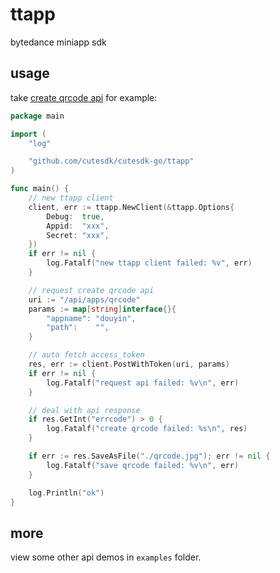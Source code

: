 # ttapp

bytedance miniapp sdk

## usage

take [create qrcode api](https://microapp.bytedance.com/docs/zh-CN/mini-app/develop/server/qr-code/create-qr-code) for example: 

```go
package main

import (
	"log"

	"github.com/cutesdk/cutesdk-go/ttapp"
)

func main() {
	// new ttapp client
	client, err := ttapp.NewClient(&ttapp.Options{
		Debug:  true,
		Appid:  "xxx",
		Secret: "xxx",
	})
	if err != nil {
		log.Fatalf("new ttapp client failed: %v", err)
	}

	// request create qrcode api
	uri := "/api/apps/qrcode"
	params := map[string]interface{}{
		"appname": "douyin",
		"path":    "",
	}

	// auto fetch access_token
	res, err := client.PostWithToken(uri, params)
	if err != nil {
		log.Fatalf("request api failed: %v\n", err)
	}

	// deal with api response
	if res.GetInt("errcode") > 0 {
		log.Fatalf("create qrcode failed: %s\n", res)
	}

	if err := res.SaveAsFile("./qrcode.jpg"); err != nil {
		log.Fatalf("save qrcode failed: %v\n", err)
	}

	log.Println("ok")
}
```

## more

view some other api demos in `examples` folder.